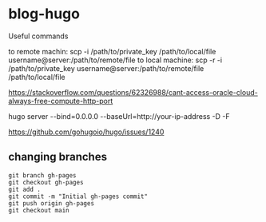 # blog-hugo

Useful commands

to remote machin: scp -i /path/to/private_key /path/to/local/file username@server:/path/to/remote/file
to local machine: scp -r -i /path/to/private_key username@server:/path/to/remote/file /path/to/local/file


https://stackoverflow.com/questions/62326988/cant-access-oracle-cloud-always-free-compute-http-port

hugo server --bind=0.0.0.0 --baseUrl=http://your-ip-address -D -F

https://github.com/gohugoio/hugo/issues/1240

## changing branches
```
git branch gh-pages
git checkout gh-pages
git add .
git commit -m "Initial gh-pages commit"
git push origin gh-pages
git checkout main

```
